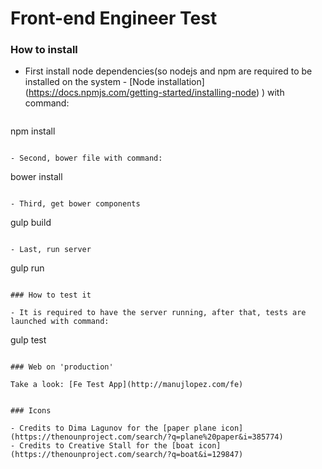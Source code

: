 # Front-end Engineer Test


### How to install

- First install node dependencies(so nodejs and npm are required to be installed on the system - [Node installation]
(https://docs.npmjs.com/getting-started/installing-node) ) with command:
  ```
 npm install
 ```

- Second, bower file with command:
 ```
  bower install
 ```

- Third, get bower components
 ```
  gulp build
 ```

- Last, run server
 ```
  gulp run
 ```

### How to test it

- It is required to have the server running, after that, tests are launched with command:
  ```
 gulp test
 ```

### Web on 'production'

Take a look: [Fe Test App](http://manujlopez.com/fe)


### Icons

- Credits to Dima Lagunov for the [paper plane icon](https://thenounproject.com/search/?q=plane%20paper&i=385774)
- Credits to Creative Stall for the [boat icon](https://thenounproject.com/search/?q=boat&i=129847)